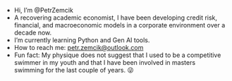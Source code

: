 - Hi, I’m @PetrZemcik
- A recovering academic economist, I have been developing credit risk, financial, and macroeconomic models in a corporate environment over a decade now.
- I’m currently learning Python and Gen AI tools.
- How to reach me: petr.zemcik@outlook.com
- Fun fact: My physique does not suggest that I used to be a competitive swimmer in my youth and that I have been involved in masters swimming for the last couple of years. :stuck_out_tongue_winking_eye:	

<!---
PetrZemcik/PetrZemcik is a ✨ special ✨ repository because its `README.md` (this file) appears on your GitHub profile.
You can click the Preview link to take a look at your changes.
--->
